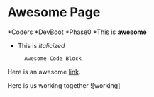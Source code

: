 # Awesome Page

*Coders
*DevBoot
*Phase0
*This is **awesome**

* This is _italicized_

        Awesome Code Block

Here is an awesome [link](www.devbootcamp.com).

Here is us working together ![working]